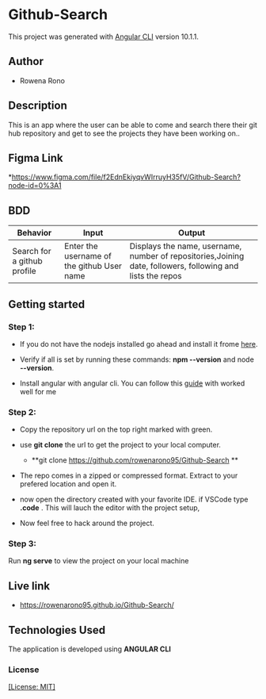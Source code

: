 # Github-Search

This project was generated with [Angular CLI](https://github.com/angular/angular-cli) version 10.1.1.

## Author
* Rowena Rono

## Description

This is an app where the user can be able to come and search there their git hub repository and get to see the projects they have been working on..
 
## Figma Link
*https://www.figma.com/file/f2EdnEkiyqvWIrruyH35fV/Github-Search?node-id=0%3A1

## BDD ##
| Behavior                  | Input                     | Output                    |
| ------------------------- | ------------------------- | ------------------------- |
| Search for a github profile |Enter the username of the github User name | Displays the name, username, number of repositories,Joining date, followers, following and lists the repos 


## Getting started

### Step 1:

* If you do not have the nodejs installed go ahead and install it frome [here](https://nodejs.org/en/).

* Verify if all is set by running these commands: **npm --version** and node **--version**.

* Install angular with angular cli. You can follow this [guide](https://codeburst.io/how-to-build-an-angular-app-with-angular-cli-in-a-couple-of-minutes-43089d3ab272) with worked well for me

### Step 2: 

* Copy the repository url on the top right marked with green.
* use **git clone** the url to get the project to your local computer.


    * **git clone https://github.com/rowenarono95/Github-Search **
*   The repo comes in a zipped or compressed format. Extract to your prefered location and open it.

* now open the directory created with your favorite IDE. if VSCode type **.code** . This will lauch the editor with the project setup, 

* Now feel free to hack around the project.

### Step 3:
Run **ng serve** to view the project on your local machine

## Live link

* https://rowenarono95.github.io/Github-Search/
## Technologies Used
The application is developed using **ANGULAR CLI**

### License

 [[License: MIT]](Licence.md)



